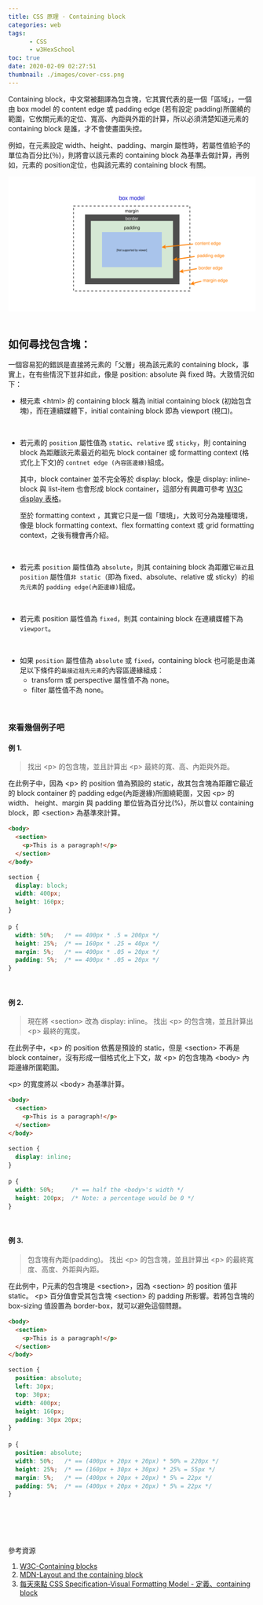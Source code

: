```yaml
---
title: CSS 原理 - Containing block
categories: web
tags: 
      - CSS
      - w3HexSchool
toc: true
date: 2020-02-09 02:27:51
thumbnail: ./images/cover-css.png
---
```


Containing block，中文常被翻譯為包含塊，它其實代表的是一個「區域」，一個由 box model 的 content edge 或 padding edge (若有設定 padding)所圍繞的範圍，它攸關元素的定位、寬高、內距與外距的計算，所以必須清楚知道元素的 containing block 是誰，才不會使畫面失控。

<!-- more -->

例如，在元素設定 width、height、padding、margin 屬性時，若屬性值給予的單位為百分比(％)，則將會以該元素的 containing block 為基準去做計算，再例如，元素的 position定位，也與該元素的 containing block 有關。

![box model](./Containing-block/box-model.svg)
<br></br>

## 如何尋找包含塊：
一個容易犯的錯誤是直接將元素的「父層」視為該元素的 containing block，事實上，在有些情況下並非如此，像是 position: absolute 與 fixed 時。大致情況如下：

* 根元素 \<html> 的 containing block 稱為 initial containing block (初始包含塊)，而在連續媒體下，initial containing block 即為 viewport (視口)。
<br>

* 若元素的 `position` 屬性值為 `static`、`relative` 或 `sticky`，則 containing block 為距離該元素最近的祖先 block container 或 formatting context (格式化上下文)的 `contnet edge (內容區邊緣)`組成。

   其中，block container 並不完全等於 display: block，像是 display: inline-block 與 list-item 也會形成 block container，這部分有興趣可參考 [W3C display 表格](https://www.w3.org/TR/css-display-3/#the-display-properties)。

    至於 formatting context ，其實它只是一個「環境」，大致可分為幾種環境，像是 block formatting context、flex formatting context 或 grid formatting context，之後有機會再介紹。
<br>

* 若元素 `position` 屬性值為 `absolute`，則其 containing block 為距離它`最近`且 `position` 屬性值`非 static`（即為 fixed、absolute、relative 或 sticky）的`祖先元素`的 `padding edge(內距邊緣)`組成。
<br>

* 若元素 position 屬性值為 `fixed`，則其 containing block 在連續媒體下為 `viewport`。
<br>

* 如果 `position` 屬性值為 `absolute` 或 `fixed`，containing block 也可能是由滿足以下條件的`最接近祖先元素`的內容區邊緣組成：
  * transform 或 perspective 屬性值不為 none。
  * filter 屬性值不為 none。


<br>

### 來看幾個例子吧

#### 例 1.

> 找出 \<p> 的包含塊，並且計算出 \<p> 最終的寬、高、內距與外距。

在此例子中，因為 \<p> 的 position 值為預設的 static，故其包含塊為距離它最近的 block container 的 padding edge(內距邊緣)所圍繞範圍，又因 \<p> 的 width、 height、margin 與 padding 單位皆為百分比(%)，所以會以 containing block，即 \<section> 為基準來計算。

```html
<body>
  <section>
    <p>This is a paragraph!</p>
  </section>
</body>
```
```css
section {
  display: block;
  width: 400px;
  height: 160px;
}

p {
  width: 50%;   /* == 400px * .5 = 200px */
  height: 25%;  /* == 160px * .25 = 40px */
  margin: 5%;   /* == 400px * .05 = 20px */
  padding: 5%;  /* == 400px * .05 = 20px */
}
```

<br>

#### 例 2.
> 現在將 \<section> 改為 display: inline。
> 找出 \<p> 的包含塊，並且計算出 \<p> 最終的寬度。

在此例子中，\<p> 的 position 依舊是預設的 static，但是 \<section> 不再是 block container，沒有形成一個格式化上下文，故 \<p> 的包含塊為 \<body> 內距邊緣所圍範圍。

\<p> 的寬度將以 \<body> 為基準計算。

```html
<body>
  <section>
    <p>This is a paragraph!</p>
  </section>
</body>
```

```css
section {
  display: inline;
}

p {
  width: 50%;     /* == half the <body>'s width */
  height: 200px;  /* Note: a percentage would be 0 */
}
```

<br>

#### 例 3.
> 包含塊有內距(padding)。
> 找出 \<p> 的包含塊，並且計算出 \<p> 的最終寬度、高度、外距與內距。


在此例中，P元素的包含塊是 \<section>，因為 \<section> 的  position 值非 static。
\<p> 百分值會受其包含塊 \<section> 的 padding 所影響。若將包含塊的 box-sizing 值設置為 border-box，就可以避免這個問題。
```html
<body>
  <section>
    <p>This is a paragraph!</p>
  </section>
</body>
```

```css
section {
  position: absolute;
  left: 30px;
  top: 30px;
  width: 400px;
  height: 160px;
  padding: 30px 20px;
}

p {
  position: absolute;
  width: 50%;   /* == (400px + 20px + 20px) * 50% = 220px */
  height: 25%;  /* == (160px + 30px + 30px) * 25% = 55px */
  margin: 5%;   /* == (400px + 20px + 20px) * 5% = 22px */
  padding: 5%;  /* == (400px + 20px + 20px) * 5% = 22px */
}
```

<br></br>
<br></br>

參考資源
1. [W3C-Containing blocks](https://www.w3.org/TR/CSS2/visuren.html#block-boxes)
2. [MDN-Layout and the containing block](https://developer.mozilla.org/en-US/docs/Web/CSS/Containing_block)
3. [每天來點 CSS Specification-Visual Formatting Model - 定義、containing block](https://ithelp.ithome.com.tw/articles/10220938)

